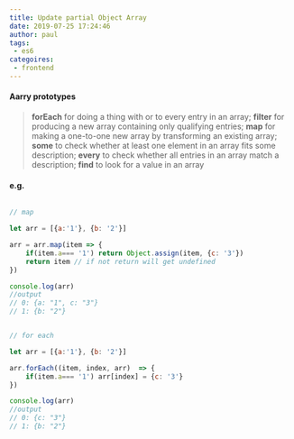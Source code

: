 ```yaml
---
title: Update partial Object Array 
date: 2019-07-25 17:24:46
author: paul
tags:
 - es6
categoires:
 - frontend
---
```



#### Aarry prototypes


> **forEach** for doing a thing with or to every entry in an array;
> **filter** for producing a new array containing only qualifying entries;
> **map** for making a one-to-one new array by transforming an existing array;
> **some** to check whether at least one element in an array fits some description;
> **every** to check whether all entries in an array match a description;
> **find** to look for a value in an array


#### e.g.
```js

// map

let arr = [{a:'1'}, {b: '2'}]

arr = arr.map(item => {
    if(item.a=== '1') return Object.assign(item, {c: '3'})
    return item // if not return will get undefined
})

console.log(arr) 
//output
// 0: {a: "1", c: "3"}
// 1: {b: "2"}


// for each

let arr = [{a:'1'}, {b: '2'}]

arr.forEach((item, index, arr)  => {
    if(item.a=== '1') arr[index] = {c: '3'}
})

console.log(arr) 
//output
// 0: {c: "3"}
// 1: {b: "2"}
```